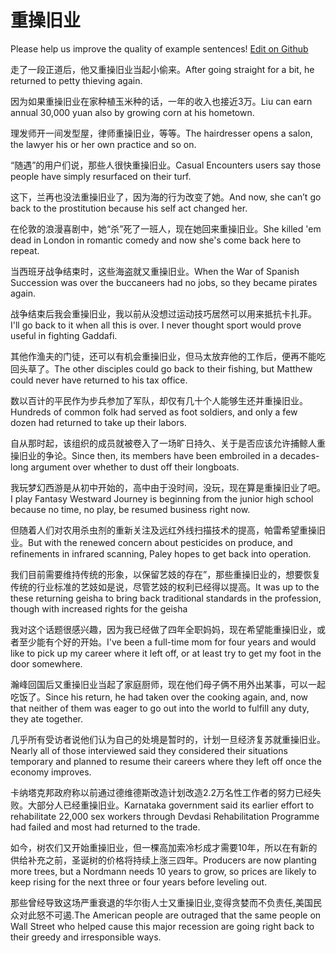# 重操旧业

Please help us improve the quality of example sentences! [Edit on Github](https://github.com/jiyushe/jiyu-example-sentence-source/blob/main/chinese/chongcaojiuye.md)

<p><span class="chinese">走了一段正道后，他又重操旧业当起小偷来。</span><span class="english">After going straight for a bit, he returned to petty thieving again.</span></p>

<p><span class="chinese">因为如果重操旧业在家种植玉米种的话，一年的收入也接近3万。</span><span class="english">Liu can earn annual 30,000 yuan also by growing corn at his hometown.</span></p>

<p><span class="chinese">理发师开一间发型屋，律师重操旧业，等等。</span><span class="english">The hairdresser opens a salon, the lawyer his or her own practice and so on.</span></p>

<p><span class="chinese">“随遇”的用户们说，那些人很快重操旧业。</span><span class="english">Casual Encounters users say those people have simply resurfaced on their turf.</span></p>

<p><span class="chinese">这下，兰再也没法重操旧业了，因为海的行为改变了她。</span><span class="english">And now, she can’t go back to the prostitution because his self act changed her.</span></p>

<p><span class="chinese">在伦敦的浪漫喜剧中，她“杀”死了一班人，现在她回来重操旧业。</span><span class="english">She killed 'em dead in London in romantic comedy and now she's come back here to repeat.</span></p>

<p><span class="chinese">当西班牙战争结束时，这些海盗就又重操旧业。</span><span class="english">When the War of Spanish Succession was over the buccaneers had no jobs, so they became pirates again.</span></p>

<p><span class="chinese">战争结束后我会重操旧业，我以前从没想过运动技巧居然可以用来抵抗卡扎菲。</span><span class="english">I'll go back to it when all this is over. I never thought sport would prove useful in fighting Gaddafi.</span></p>

<p><span class="chinese">其他作渔夫的门徒，还可以有机会重操旧业，但马太放弃他的工作后，便再不能吃回头草了。</span><span class="english">The other disciples could go back to their fishing, but Matthew could never have returned to his tax office.</span></p>

<p><span class="chinese">数以百计的平民作为步兵参加了军队，却仅有几十个人能够生还并重操旧业。</span><span class="english">Hundreds of common folk had served as foot soldiers, and only a few dozen had returned to take up their labors.</span></p>

<p><span class="chinese">自从那时起，该组织的成员就被卷入了一场旷日持久、关于是否应该允许捕鲸人重操旧业的争论。</span><span class="english">Since then, its members have been embroiled in a decades-long argument over whether to dust off their longboats.</span></p>

<p><span class="chinese">我玩梦幻西游是从初中开始的，高中由于没时间，没玩，现在算是重操旧业了吧。</span><span class="english">I play Fantasy Westward Journey is beginning from the junior high school because no time, no play, be resumed business right now.</span></p>

<p><span class="chinese">但随着人们对农用杀虫剂的重新关注及远红外线扫描技术的提高，帕雷希望重操旧业。</span><span class="english">But with the renewed concern about pesticides on produce, and refinements in infrared scanning, Paley hopes to get back into operation.</span></p>

<p><span class="chinese">我们目前需要维持传统的形象，以保留艺妓的存在”，那些重操旧业的，想要恢复传统的行业标准的艺妓如是说，尽管艺妓的权利已经得以提高。</span><span class="english">It was up to the these returning geisha to bring back traditional standards in the profession, though with increased rights for the geisha</span></p>

<p><span class="chinese">我对这个话题很感兴趣，因为我已经做了四年全职妈妈，现在希望能重操旧业，或者至少能有个好的开始。</span><span class="english">I've been a full-time mom for four years and would like to pick up my career where it left off, or at least try to get my foot in the door somewhere.</span></p>

<p><span class="chinese">瀚峰回国后又重操旧业当起了家庭厨师，现在他们母子俩不用外出某事，可以一起吃饭了。</span><span class="english">Since his return, he had taken over the cooking again, and, now that neither of them was eager to go out into the world to fulfill any duty, they ate together.</span></p>

<p><span class="chinese">几乎所有受访者说他们认为自己的处境是暂时的，计划一旦经济复苏就重操旧业。</span><span class="english">Nearly all of those interviewed said they considered their situations temporary and planned to resume their careers where they left off once the economy improves.</span></p>

<p><span class="chinese">卡纳塔克邦政府称以前通过德维德斯改造计划改造2.2万名性工作者的努力已经失败。大部分人已经重操旧业。</span><span class="english">Karnataka government said its earlier effort to rehabilitate 22,000 sex workers through Devdasi Rehabilitation Programme had failed and most had returned to the trade.</span></p>

<p><span class="chinese">如今，树农们又开始重操旧业，但一棵高加索冷杉成才需要10年，所以在有新的供给补充之前，圣诞树的价格将持续上涨三四年。</span><span class="english">Producers are now planting more trees, but a Nordmann needs 10 years to grow, so prices are likely to keep rising for the next three or four years before leveling out.</span></p>

<p><span class="chinese">那些曾经导致这场严重衰退的华尔街人士又重操旧业,变得贪婪而不负责任,美国民众对此怒不可遏.</span><span class="english">The American people are outraged that the same people on Wall Street who helped cause this major recession are going right back to their greedy and irresponsible ways.</span></p>

